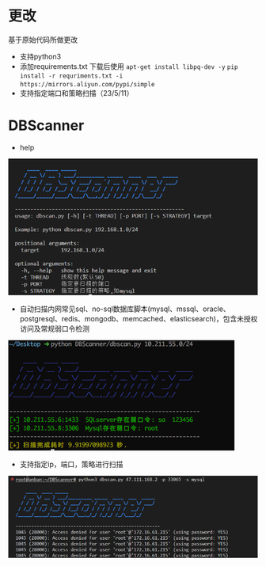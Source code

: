 # 更改
基于原始代码所做更改
- 支持python3
- 添加requirements.txt
  下载后使用 
  `apt-get install libpq-dev -y`
  `pip install -r requriments.txt -i https://mirrors.aliyun.com/pypi/simple`
- 支持指定端口和策略扫描（23/5/11）

# DBScanner

- help

![](https://github.com/lynngeo/DBScanner/blob/master/pic/help.png)

- 自动扫描内网常见sql、no-sql数据库脚本(mysql、mssql、oracle、postgresql、redis、mongodb、memcached、elasticsearch)，包含未授权访问及常规弱口令检测

![](https://github.com/lynngeo/DBScanner/blob/master/pic/scan.png)

- 支持指定ip，端口，策略进行扫描

![](https://github.com/lynngeo/DBScanner/blob/master/pic/strategy.png)
